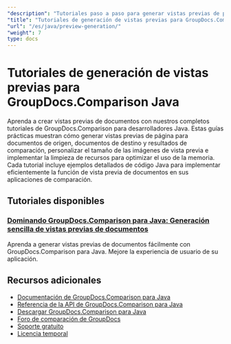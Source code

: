 ```yaml
---
"description": "Tutoriales paso a paso para generar vistas previas de páginas para documentos de origen, destino y resultantes utilizando GroupDocs.Comparison para Java."
"title": "Tutoriales de generación de vistas previas para GroupDocs.Comparison Java"
"url": "/es/java/preview-generation/"
"weight": 7
type: docs
---
```

# Tutoriales de generación de vistas previas para GroupDocs.Comparison Java

Aprenda a crear vistas previas de documentos con nuestros completos tutoriales de GroupDocs.Comparison para desarrolladores Java. Estas guías prácticas muestran cómo generar vistas previas de página para documentos de origen, documentos de destino y resultados de comparación, personalizar el tamaño de las imágenes de vista previa e implementar la limpieza de recursos para optimizar el uso de la memoria. Cada tutorial incluye ejemplos detallados de código Java para implementar eficientemente la función de vista previa de documentos en sus aplicaciones de comparación.

## Tutoriales disponibles

### [Dominando GroupDocs.Comparison para Java: Generación sencilla de vistas previas de documentos](./groupdocs-comparison-java-generate-previews/)
Aprenda a generar vistas previas de documentos fácilmente con GroupDocs.Comparison para Java. Mejore la experiencia de usuario de su aplicación.

## Recursos adicionales

- [Documentación de GroupDocs.Comparison para Java](https://docs.groupdocs.com/comparison/java/)
- [Referencia de la API de GroupDocs.Comparison para Java](https://reference.groupdocs.com/comparison/java/)
- [Descargar GroupDocs.Comparison para Java](https://releases.groupdocs.com/comparison/java/)
- [Foro de comparación de GroupDocs](https://forum.groupdocs.com/c/comparison)
- [Soporte gratuito](https://forum.groupdocs.com/)
- [Licencia temporal](https://purchase.groupdocs.com/temporary-license/)